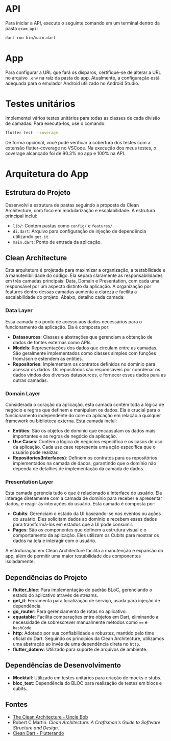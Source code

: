 
# API

Para iniciar a API, execute o seguinte comando em um terminal dentro da pasta `exam_api`:
```bash
dart run bin/main.dart
```

# App

Para configurar a URL que fará os disparos, certifique-se de alterar a URL no arquivo `.env` na raiz da pasta do app. Atualmente, a configuração está adequada para o emulador Android utilizado no Android Studio.

# Testes unitários

Implementei vários testes unitários para todas as classes de cada divisão de camadas. Para executá-los, use o comando:
```bash
flutter test --coverage
```
De forma opcional, você pode verificar a cobertura dos testes com a extensão flutter-coverage no VSCode. Na execução dos meus testes, o coverage alcançado foi de 90.3% no app e 100% na API.

# Arquitetura do App

## Estrutura do Projeto

Desenvolvi a estrutura de pastas seguindo a proposta da Clean Architecture, com foco em modularização e escalabilidade. A estrutura principal inclui:

- `lib/`: Contém pastas como `config/` e `features/`.
- `di.dart`: Arquivo para configuração de injeção de dependência utilizando `get_it`.
- `main.dart`: Ponto de entrada da aplicação.

## Clean Architecture

Esta arquitetura é projetada para maximizar a organização, a testabilidade e a manutenibilidade do código. Ela separa claramente as responsabilidades em três camadas principais: Data, Domain e Presentation, com cada uma responsável por um aspecto distinto da aplicação. A organização por features dentro dessas camadas aumenta a clareza e facilita a escalabilidade do projeto. Abaixo, detalho cada camada:

### Data Layer

Essa camada é o ponto de acesso aos dados necessários para o funcionamento da aplicação. Ela é composta por:

- **Datasources**: Classes e abstrações que gerenciam a obtenção de dados de fontes externas como APIs.
- **Models**: Representações dos dados que circulam entre as camadas. São geralmente implementados como classes simples com funções fromJson e estendem as entities.
- **Repositories**: Implementam os contratos definidos no domínio para acessar os dados. Os repositórios são responsáveis por coordenar os dados vindos dos diversos datasources, e fornecer esses dados para as outras camadas.

### Domain Layer

Considerada o coração da aplicação, esta camada contém toda a lógica de negócio e regras que definem e manipulam os dados. Ela é crucial para o funcionamento independente do core da aplicação em relação a qualquer framework ou biblioteca externa. Esta camada inclui:

- **Entities**: São os objetos de domínio que encapsulam os dados mais importantes e as regras de negócio da aplicação. 
- **Use Cases**: Contém a lógica de negócios específica e os casos de uso da aplicação. Cada use case representa uma ação específica que o usuário pode realizar.
- **Repositories(Interfaces)**: Definem os contratos para os repositórios implementados na camada de dados, garantindo que o domínio não dependa de detalhes de implementação da camada de dados.

### Presentation Layer

Esta camada gerencia tudo o que é relacionado à interface do usuário. Ela interage diretamente com a camada de domínio para receber e apresentar dados, e reagir às interações do usuário. Esta camada é composta por:

- **Cubits**: Gerenciam o estado da UI baseando-se nos eventos ou ações do usuário. Eles solicitam dados ao domínio e recebem esses dados para transformá-los em estados que a UI pode consumir.
- **Pages**: São os componentes que definem a estrutura visual e o comportamento da aplicação. Eles utilizam os Cubits para mostrar os dados na tela e interagir com o usuário.

A estruturação em Clean Architecture facilita a manutenção e expansão do app, além de permitir uma maior testabilidade dos componentes isoladamente.


## Dependências do Projeto

- **flutter_bloc**: Para implementação do padrão BLoC, gerenciando o estado do aplicativo através de streams.
- **get_it**: Ferramenta para localização de serviço, usada para injeção de dependência.
- **go_router**: Para gerenciamento de rotas no aplicativo.
- **equatable**: Facilita comparações entre objetos em Dart, eliminando a necessidade de sobrescrever manualmente métodos como `==` e `hashCode`.
- **http**: Adotado por sua confiabilidade e robustez, mantido pelo time oficial do Dart. Seguindo os princípios da Clean Architecture, utilizamos uma abstração ao invés de uma dependência direta no `http`.
- **flutter_dotenv**: Utilizado para suporte de arquivos de ambiente.

## Dependências de Desenvolvimento

- **Mocktail**: Utilizado em testes unitários para criação de mocks e stubs.
- **bloc_test**: Dependência do BLOC para realização de testes em blocs e cubits.

## Fontes

- [The Clean Architecture - Uncle Bob](https://blog.cleancoder.com/uncle-bob/2012/08/13/the-clean-architecture.html)
- Robert C Martin. *Clean Architecture: A Craftsman's Guide to Software Structure and Design*.
- [Clean Dart - Flutterando](https://github.com/Flutterando/Clean-Dart)
